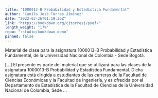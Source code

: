 ```yaml
---
title: "1000013-B Probabilidad y Estadística Fundamental"
author: "Camilo José Torres Jiménez"
date: "2022-03-26T01:19:36Z"
link: "https://bookdown.org/cjtorresj/pyef/"
length_weight: "17%"
repo: "rstudio/bookdown-demo"
pinned: false
---
```


<p>Material de clase para la asignatura 1000013-B Probabilidad y Estadística
Fundamental, de la Universidad Nacional de Colombia - Sede Bogotá.</p> [...] El presente es parte del material que se utilizará para las clases de la asignatura 1000013-B Probabilidad y Estadística Fundamental. Dicha asignatura está dirigida a estudiantes de las carreras de la Facultad de Ciencias Económicas y la Facultad de Ingeniería, y es ofrecida por el Departamento de Estadística de la Facultad de Ciencias de la Universidad Nacional de Colombia, Sede ...
